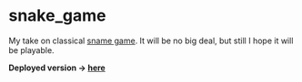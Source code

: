 # snake_game

My take on classical [sname game](https://en.wikipedia.org/wiki/Snake_(video_game_genre)).
It will be no big deal, but still I hope it will be playable.

**Deployed version -> [here](https://b-lukaszuk.github.io/snake_game/)**

